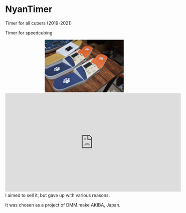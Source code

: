 # NyanTimer

Timer for all cubers (2019-2021)



Timer for speedcubing

<div style="text-align: center">
    <img src="img/nyantimer.jpg" width="50%">
</div>



<div style="text-align: center">
<iframe width="560" height="315" src="https://www.youtube.com/embed/ierR8ZPBncU" title="YouTube video player" frameborder="0" allow="accelerometer; autoplay; clipboard-write; encrypted-media; gyroscope; picture-in-picture" allowfullscreen></iframe>
</div>
I aimed to sell it, but gave up with various reasons.

It was chosen as a project of DMM.make AKIBA, Japan.
